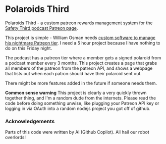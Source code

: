 # Polaroids Third
Polaroids Third - a custom patreon rewards management system for the [Safety Third podcast Patreon page](https://www.patreon.com/safetythird).

This project is simple - William Osman needs [custom software to manage his nightmare Patreon tier](https://youtu.be/6SOiZSGtdGI?t=274). I need a 5 hour project because I have nothing to do on this Friday night.

The podcast has a patreon tier where a member gets a signed polaroid from a podcast member every 3 months. This project creates a page that grabs all members of the patreon from the patreon API, and shows a webpage that lists out when each patron should have their polaroid sent out.

There might be more features added in the future if someone needs them.

**Common sense warning**
This project is clearly a very quickly thrown together thing, and I'm a random dude from the internets. Please read the code before doing something unwise, like plugging your Patreon API key or logging in via OAuth into a random nodejs project you got off of github.

### Acknowledgements
Parts of this code were written by AI (Github Copilot). All hail our robot overlords!